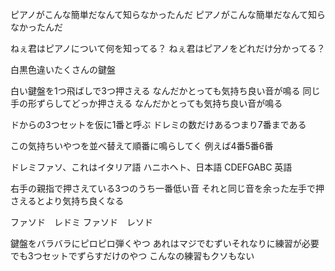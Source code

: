 ピアノがこんな簡単だなんて知らなかったんだ
ピアノがこんな簡単だなんて知らなかったんだ

ねぇ君はピアノについて何を知ってる？
ねぇ君はピアノをどれだけ分かってる？

白黒色違いたくさんの鍵盤

白い鍵盤を1つ飛ばしで3つ押さえる
なんだかとっても気持ち良い音が鳴る
同じ手の形ずらしてどっか押さえる
なんだかとっても気持ち良い音が鳴る

ドからの3つセットを仮に1番と呼ぶ
ドレミの数だけあるつまり7番まである

この気持ちいやつを並べ替えて順番に鳴らしてく
例えば4番5番6番



ドレミファソ、これはイタリア語
ハニホヘト、日本語
CDEFGABC 英語


右手の親指で押さえている3つのうち一番低い音
それと同じ音を余った左手で押さえるとより気持ち良くなる

ファソド　レドミ
ファソド　レソド

鍵盤をバラバラにピロピロ弾くやつ
あれはマジでむずいそれなりに練習が必要
でも3つセットでずらすだけのやつ
こんなの練習もクソもない